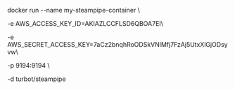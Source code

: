 docker run --name my-steampipe-container \

  -e AWS_ACCESS_KEY_ID=AKIAZLCCFLSD6QBOA7EI\

  -e AWS_SECRET_ACCESS_KEY=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\

  -p 9194:9194 \

  -d turbot/steampipe
 
